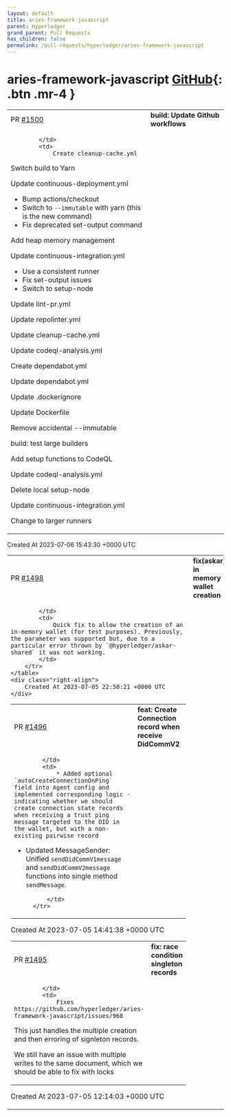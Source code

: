 ```yaml
---
layout: default
title: aries-framework-javascript
parent: Hyperledger
grand_parent: Pull Requests
has_children: false
permalink: /pull-requests/hyperledger/aries-framework-javascript
---
```


# aries-framework-javascript <span class="fs-3 right-align">[GitHub](https://github.com/hyperledger/aries-framework-javascript){: .btn .mr-4 }</span>


<div>
    <table>
        <tr>
            <td>
                PR <a href="https://github.com/hyperledger/aries-framework-javascript/pull/1500" class=".btn">#1500</a>
            </td>
            <td>
                <b>
                    build: Update Github workflows
                </b>
            </td>
        </tr>
        <tr>
            <td>
                
            </td>
            <td>
                Create cleanup-cache.yml

Switch build to Yarn

Update continuous-deployment.yml

- Bump actions/checkout
- Switch to `--immutable` with yarn (this is the new command)
- Fix deprecated set-output command

Add heap memory management

Update continuous-integration.yml

- Use a consistent runner
- Fix set-output issues
- Switch to setup-node

Update lint-pr.yml

Update repolinter.yml

Update cleanup-cache.yml

Update codeql-analysis.yml

Create dependabot.yml

Update dependabot.yml

Update .dockerignore

Update Dockerfile

Remove accidental --immutable

build: test large builders

Add setup functions to CodeQL

Update codeql-analysis.yml

Delete local setup-node

Update continuous-integration.yml

Change to larger runners
            </td>
        </tr>
    </table>
    <div class="right-align">
        Created At 2023-07-06 15:43:30 +0000 UTC
    </div>
</div>

<div>
    <table>
        <tr>
            <td>
                PR <a href="https://github.com/hyperledger/aries-framework-javascript/pull/1498" class=".btn">#1498</a>
            </td>
            <td>
                <b>
                    fix(askar): in memory wallet creation
                </b>
            </td>
        </tr>
        <tr>
            <td>
                
            </td>
            <td>
                Quick fix to allow the creation of an in-memory wallet (for test purposes). Previously, the parameter was supported but, due to a particular error thrown by `@hyperledger/askar-shared` it was not working.
            </td>
        </tr>
    </table>
    <div class="right-align">
        Created At 2023-07-05 22:50:21 +0000 UTC
    </div>
</div>

<div>
    <table>
        <tr>
            <td>
                PR <a href="https://github.com/hyperledger/aries-framework-javascript/pull/1496" class=".btn">#1496</a>
            </td>
            <td>
                <b>
                    feat: Create Connection record when receive DidCommV2
                </b>
            </td>
        </tr>
        <tr>
            <td>
                
            </td>
            <td>
                * Added optional `autoCreateConnectionOnPing` field into Agent config and implemented corresponding logic - indicating whether we should create connection state records when receiving a trust ping message targeted to the DID in the wallet, but with a non-existing pairwise record 
* Updated MessageSender: Unified `sendDidCommV1message` and `sendDidCommV2message` functions into single method `sendMessage`. 
  
            </td>
        </tr>
    </table>
    <div class="right-align">
        Created At 2023-07-05 14:41:38 +0000 UTC
    </div>
</div>

<div>
    <table>
        <tr>
            <td>
                PR <a href="https://github.com/hyperledger/aries-framework-javascript/pull/1495" class=".btn">#1495</a>
            </td>
            <td>
                <b>
                    fix: race condition singleton records
                </b>
            </td>
        </tr>
        <tr>
            <td>
                
            </td>
            <td>
                Fixes https://github.com/hyperledger/aries-framework-javascript/issues/968

This just handles the multiple creation and then erroring of signleton records. 

We still have an issue with multiple writes to the same document, which we should be able to fix with locks
            </td>
        </tr>
    </table>
    <div class="right-align">
        Created At 2023-07-05 12:14:03 +0000 UTC
    </div>
</div>

